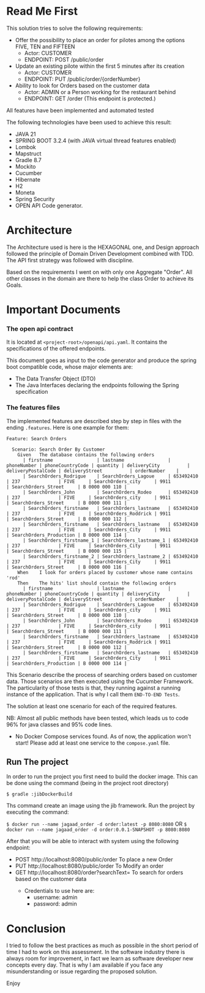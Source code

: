 # Read Me First
This solution tries to solve the following requirements:

- Offer the possibility to place an order for pilotes among the options FIVE, TEN and FIFTEEN
  - Actor: CUSTOMER
  - ENDPOINT: POST /public/order
- Update an existing pilote within the first 5 minutes after its creation
  - Actor: CUSTOMER
  - ENDPOINT: PUT /public/order/{orderNumber}
- Ability to look for Orders based on the customer data
  - Actor: ADMIN or a Person working for the restaurant behind
  - ENDPOINT: GET /order (This endpoint is protected.)

All features have been implemented and automated tested
  
The following technologies have been used to achieve this result:
- JAVA 21
- SPRING BOOT 3.2.4 (with JAVA virtual thread features enabled)
- Lombok
- Mapstruct
- Gradle 8.7
- Mockito
- Cucumber 
- Hibernate
- H2
- Moneta
- Spring Security
- OPEN API Code generator.

# Architecture

The Architecture used is here is the HEXAGONAL one, and Design approach followed the principle of Domain Driven Development
 combined with TDD. The API first strategy was followed with discipline.

Based on the requirements I went on with only one Aggregate "Order". All other classes in the domain are there to help
the class Order to achieve its Goals.


# Important Documents

### The open api contract
It is located at `<project-root>/openapi/api.yaml`. It contains the specifications of the offered endpoints.

This document goes as input to the code generator and produce the spring boot compatible code, whose major elements are:
- The Data Transfer Object (DTO)
- The Java Interfaces declaring the endpoints following the Spring specification

### The features files
The implemented features are described step by step in files with the ending `.features`. Here is one example for them:

```
Feature: Search Orders

  Scenario: Search Order By Customer
    Given   The database contains the following orders
      | firstname                | lastname                | phoneNumber | phoneCountryCode | quantity | deliveryCity          | deliveryPostalCode | deliveryStreet          | orderNumber    |
      | SearchOrders_Rodrigue    | SearchOrders_Lagoue     | 653492410   | 237              | FIVE     | SearchOrders_city     | 9911               | SearchOrders_Street     | B 0000 000 110 |
      | SearchOrders_John        | SearchOrders_Rodeo      | 653492410   | 237              | FIVE     | SearchOrders_city     | 9911               | SearchOrders_Street     | B 0000 000 111 |
      | SearchOrders_firstname   | SearchOrders_lastname   | 653492410   | 237              | FIVE     | SearchOrders_Roddrick | 9911               | SearchOrders_Street     | B 0000 000 112 |
      | SearchOrders_firstname   | SearchOrders_lastname   | 653492410   | 237              | FIVE     | SearchOrders_City     | 9911               | SearchOrders_Production | B 0000 000 114 |
      | SearchOrders_firstname_1 | SearchOrders_lastname_1 | 653492410   | 237              | FIVE     | SearchOrders_City     | 9911               | SearchOrders_Street     | B 0000 000 115 |
      | SearchOrders_firstname_2 | SearchOrders_lastname_2 | 653492410   | 237              | FIVE     | SearchOrders_City     | 9911               | SearchOrders_Street     | B 0000 000 116 |
    When    I look for orders placed by customer whose name contains 'rod'
    Then    The hits' list should contain the following orders
      | firstname                | lastname                | phoneNumber | phoneCountryCode | quantity | deliveryCity          | deliveryPostalCode | deliveryStreet          | orderNumber    |
      | SearchOrders_Rodrigue    | SearchOrders_Lagoue     | 653492410   | 237              | FIVE     | SearchOrders_city     | 9911               | SearchOrders_Street     | B 0000 000 110 |
      | SearchOrders_John        | SearchOrders_Rodeo      | 653492410   | 237              | FIVE     | SearchOrders_city     | 9911               | SearchOrders_Street     | B 0000 000 111 |
      | SearchOrders_firstname   | SearchOrders_lastname   | 653492410   | 237              | FIVE     | SearchOrders_Roddrick | 9911               | SearchOrders_Street     | B 0000 000 112 |
      | SearchOrders_firstname   | SearchOrders_lastname   | 653492410   | 237              | FIVE     | SearchOrders_City     | 9911               | SearchOrders_Production | B 0000 000 114 |

```
This Scenario describe the process of searching orders based on customer data. Those scenarios are then executed using the 
Cucumber Framework. The particularity of those tests is that, they running against a running instance of the application. 
That is why I call them `END-TO-END Tests`.

The solution at least one scenario for each of the required features.

NB: Almost all public methods have been tested, which leads us to code 96% for java classes and 95% code lines.

* No Docker Compose services found. As of now, the application won't start! Please add at least one service to the `compose.yaml` file.

## Run The project

In order to run the project you first need to build the docker image. This can be done using the command (being in the project root directory)

`$ gradle :jibDockerBuild`

Ths command create an image using the jib framework. Run the project by executing the command:

`$ docker run --name jagaad_order -d order:latest -p 8080:8080`
OR
`$ docker run --name jagaad_order -d order:0.0.1-SNAPSHOT -p 8080:8080`

After that you will be able to interact with system using the following endpoint:
- POST http://localhost:8080/public/order  To place a new Order
- PUT http://localhost:8080/public/order  To Modify an order
- GET http://localhost:8080/order?searchText=<query-text>  To search for orders based on the customer data
  - Credentials to use here are:
    - username: admin
    - password: admin

# Conclusion

I tried to follow the best practices as much as possible in the short period of time I had to work on this 
assessment. In the software industry there is always room for improvement, in fact we learn as software developer
new concepts every day. 
That is why I am available if you face any misunderstanding or issue regarding the proposed solution.

Enjoy


